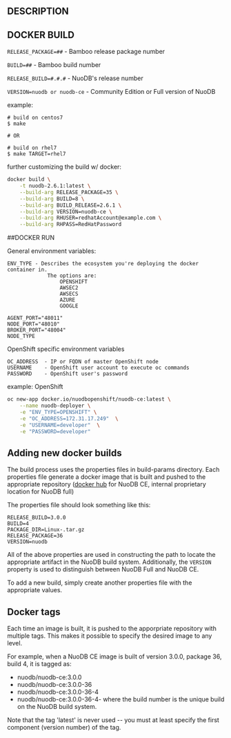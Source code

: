 ## DESCRIPTION

## DOCKER BUILD

 `RELEASE_PACKAGE=##`  - Bamboo release package number
 
 `BUILD=##` - Bamboo build number

 `RELEASE_BUILD=#.#.#` - NuoDB's release number

 `VERSION=nuodb or nuodb-ce` - Community Edition or Full version of NuoDB

example:
```shell
# build on centos7
$ make

# OR

# build on rhel7
$ make TARGET=rhel7
```

further customizing the build w/ docker:
```bash
docker build \
    -t nuodb-2.6.1:latest \
    --build-arg RELEASE_PACKAGE=35 \
    --build-arg BUILD=8 \
    --build-arg BUILD_RELEASE=2.6.1 \
    --build-arg VERSION=nuodb-ce \
    --build-arg RHUSER=redhatAccount@example.com \
    --build-arg RHPASS=RedHatPassword
```
##DOCKER RUN

General environment variables:

    ENV_TYPE - Describes the ecosystem you're deploying the docker container in. 
                 The options are:
                     OPENSHIFT 
                     AWSEC2
                     AWSECS
                     AZURE
                     GOOGLE
                     
    AGENT_PORT="48011"
    NODE_PORT="48010"
    BROKER_PORT="48004"
    NODE_TYPE
    
OpenShift specific environment variables 

    OC_ADDRESS  - IP or FQDN of master OpenShift node 
    USERNAME    - OpenShift user account to execute oc commands
    PASSWORD    - OpenShift user's password


example: OpenShift
```bash
oc new-app docker.io/nuodbopenshift/nuodb-ce:latest \
    --name nuodb-deployer \
    -e "ENV_TYPE=OPENSHIFT" \
    -e "OC_ADDRESS=172.31.17.249"  \
    -e "USERNAME=developer"  \
    -e "PASSWORD=developer" 
```

## Adding new docker builds

The build process uses the properties files in build-params directory.
Each properties file generate a docker image that is built and pushed
to the appropriate repository ([docker
hub](https://hub.docker.com/r/nuodb/nuodb-ce) for NuoDB CE, internal
proprietary location for NuoDB full)

The properties file should look something like this:

```
RELEASE_BUILD=3.0.0
BUILD=4
PACKAGE_DIR=Linux-.tar.gz
RELEASE_PACKAGE=36
VERSION=nuodb
```

All of the above properties are used in constructing the path to
locate the appropriate artifact in the NuoDB build system.
Additionally, the `VERSION` property is used to distinguish between
NuoDB Full and NuoDB CE.

To add a new build, simply create another properties file with the
appropriate values.

## Docker tags

Each time an image is built, it is pushed to the apporpriate
repository with multiple tags.  This makes it possible to specify the
desired image to any level.

For example, when a NuoDB CE image is built of version 3.0.0, package 36, build 4, it is tagged as:

* nuodb/nuodb-ce:3.0.0
* nuodb/nuodb-ce:3.0.0-36
* nuodb/nuodb-ce:3.0.0-36-4
* nuodb/nuodb-ce:3.0.0-36-4-<build number> where the build number is the unique build on the NuoDB build system.

Note that the tag 'latest' is never used -- you must at least specify
the first component (version number) of the tag.


